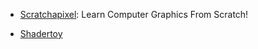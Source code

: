 
- [Scratchapixel](https://www.scratchapixel.com): Learn Computer Graphics From Scratch!

- [Shadertoy](https://www.shadertoy.com/)
